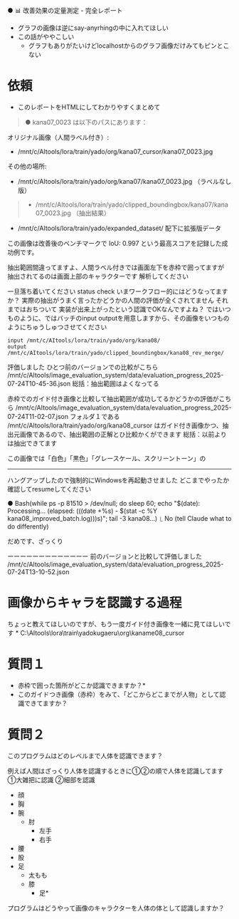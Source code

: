 


● 📊 改善効果の定量測定 - 完全レポート

* グラフの画像は逆にsay-anyrhingの中に入れてほしい
* この話がややこしい
	* グラフもありがたいけどlocalhostからのグラフ画像だけみてもピンとこない


# 依頼

* このレポートをHTMLにしてわかりやすくまとめて



>● kana07_0023 は以下のパスにあります：
>
  オリジナル画像（人間ラベル付き）:
  - /mnt/c/AItools/lora/train/yado/org/kana07_cursor/kana07_0023.jpg
>
  その他の場所:
  - /mnt/c/AItools/lora/train/yado/org/kana07/kana07_0023.jpg （ラベルなし版）
 > - /mnt/c/AItools/lora/train/yado/clipped_boundingbox/kana07/kana07_0023.jpg （抽出結果）
  - /mnt/c/AItools/lora/train/yado/expanded_dataset/ 配下に拡張版データ
>
  この画像は改善後のベンチマークで IoU: 0.997 という最高スコアを記録した成功例です。

抽出範囲間違ってますよ、人間ラベル付きでは画面左下を赤枠で囲ってますが
抽出されてるのは画面上部のキャラクターです
解析してください




一旦落ち着いてください
status check いまワークフロー的にはどうなってますか？
実際の抽出がうまく言ったかどうかの人間の評価が全くされてません
それまではおちついて
実装が出来上がったという認識でOKなんですよね？
ではいつものように、ではバッチのinput outputを用意しますから、その画像をいつものようにちゅうしゅつさせてください


```
input /mnt/c/AItools/lora/train/yado/org/kana08/
output /mnt/c/AItools/lora/train/yado/clipped_boundingbox/kana08_rev_merge/
```



評価しました
ひとつ前のバージョンでの比較がこちら
/mnt/c/AItools/image_evaluation_system/data/evaluation_progress_2025-07-24T10-45-36.json
総括：抽出範囲はよくなってる

赤枠でのガイド付き画像と比較して抽出範囲が成功してるかどうかの評価がこちら
/mnt/c/AItools/image_evaluation_system/data/evaluation_progress_2025-07-24T11-02-07.json
フォルダ１である /mnt/c/AItools/lora/train/yado/org/kana08_cursor はガイド付き画像かつ、抽出元画像であるので、抽出範囲の正解とひ比較かくができます
総括：以前よりは抽出できてます


この画像では「白色」「黒色」「グレースケール、スクリーントーン」の


--------------


ハングアップしたので強制的にWindowsを再起動させました
どこまでやったか確認してresumeしてください

● Bash(while ps -p 81510 > /dev/null; do sleep 60; echo "$(date): Processing... (elapsed: $(($(date +%s) - $(stat -c %Y
      kana08_improved_batch.log)))s)"; tail -3 kana08…)
  ⎿  No (tell Claude what to do differently)

だめです、ざっくり



ーーーーーーーーーーーーー
前のバージョンと比較して評価しました
/mnt/c/AItools/image_evaluation_system/data/evaluation_progress_2025-07-24T13-10-52.json

# 画像からキャラを認識する過程
ちょっと教えてほしいのですが、もう一度ガイド付き画像を一緒に見てほしいです
	* C:\AItools\lora\train\yadokugaeru\org\kaname08_cursor

# 質問１

* 赤枠で囲った箇所がどこか認識できますか？*
* このガイドつき画像（赤枠）をみて、「どこからどこまでが人物」として認識できてますか？

# 質問２
このプログラムはどのレベルまで人体を認識できます？

例えば人間はざっくり人体を認識するときに①②の順で人体を認識してます
①大雑把に認識
②細部を認識
* 顔
* 胸
* 腕
	* 肘
		* 左手
		* 右手
* 腰
* 股
* 足
	* 太もも
	* 膝
		* 足*

プログラムはどうやって画像のキャラクターを人体の体として認識しますか？